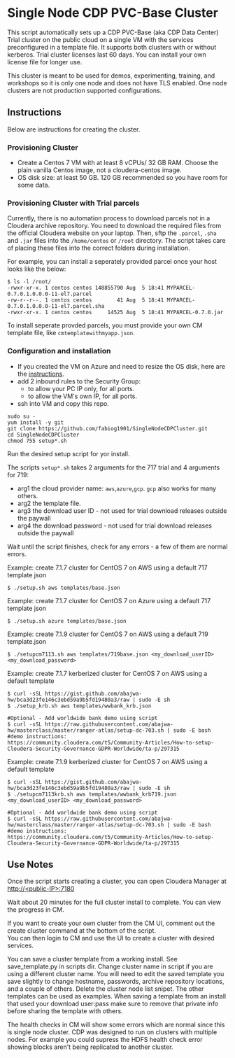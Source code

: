 # Single Node CDP PVC-Base Cluster 

This script automatically sets up a CDP PVC-Base (aka CDP Data Center) Trial cluster on the public cloud on a single VM with the services preconfigured in a template file. It supports both clusters with or without kerberos.  Trial cluster licenses last 60 days.  You can install your own license file for longer use.

This cluster is meant to be used for demos, experimenting, training, and workshops so it is only one node and does not have TLS enabled.  One node clusters are not production supported configurations.

## Instructions

Below are instructions for creating the cluster.

### Provisioning Cluster
- Create a Centos 7 VM with at least 8 vCPUs/ 32 GB RAM. Choose the plain vanilla Centos image, not a cloudera-centos image.
- OS disk size: at least 50 GB.  120 GB recommended so you have room for some data.


### Provisioning Cluster with Trial parcels

Currently, there is no automation process to download parcels not in a Cloudera archive repository. You need to download the required files from the official Cloudera website on your laptop. Then, sftp the `.parcel`, `.sha` and `.jar` files into the `/home/centos` or `/root` directory. The script takes care of placing these files into the correct folders during installation.

For example, you can install a seperately provided parcel once your host looks like the below:

```
$ ls -l /root/
-rwxr-xr-x. 1 centos centos 148855790 Aug  5 18:41 MYPARCEL-0.7.0.1.0.0.0-11-el7.parcel
-rw-r--r--. 1 centos centos        41 Aug  5 18:41 MYPARCEL-0.7.0.1.0.0.0-11-el7.parcel.sha
-rwxr-xr-x. 1 centos centos     14525 Aug  5 18:41 MYPARCEL-0.7.0.jar
```

To install seperate provded parcels, you must provide your own CM template file, like `cmtemplatewithmyapp.json`.

### Configuration and installation
- If you created the VM on Azure and need to resize the OS disk, here are the [instructions](scripts/how-to-resize-os-disk.md).
- add 2 inbound rules to the Security Group:
  - to allow your PC IP only, for all ports.
  - to allow the VM's own IP, for all ports.
- ssh into VM and copy this repo.

```
sudo su -
yum install -y git
git clone https://github.com/fabiog1901/SingleNodeCDPCluster.git
cd SingleNodeCDPCluster
chmod 755 setup*.sh
```
Run the desired setup script for yor install.

The scripts `setup*.sh` takes 2 arguments for the 717 trial and 4 arguments for 719:
- arg1 the cloud provider name: `aws`,`azure`,`gcp`.  `gcp` also works for many others.
- arg2 the template file.
- arg3 the download user ID - not used for trial download releases outside the paywall
- arg4 the download password - not used for trial download releases outside the paywall

Wait until the script finishes, check for any errors - a few of them are normal errors.

Example: create 7.1.7 cluster for CentOS 7 on AWS using a default 717 template json
```
$ ./setup.sh aws templates/base.json
```

Example: create 7.1.7 cluster for CentOS 7 on Azure using a default 717 template json
```
$ ./setup.sh azure templates/base.json
```

Example: create 7.1.9 cluster for CentOS 7 on AWS using a default 719 template.json
```
$ ./setupcm7113.sh aws templates/719base.json <my_download_userID> <my_download_password>
```

Example: create 7.1.7 kerberized cluster for CentOS 7 on AWS using a default template
```
$ curl -sSL https://gist.github.com/abajwa-hw/bca3d23fe146c3ebd59a9b5fd19480a3/raw | sudo -E sh
$ ./setup_krb.sh aws templates/wwbank_krb.json

#Optional - Add worldwide bank demo using script
$ curl -sSL https://raw.githubusercontent.com/abajwa-hw/masterclass/master/ranger-atlas/setup-dc-703.sh | sudo -E bash
#demo instructions:
https://community.cloudera.com/t5/Community-Articles/How-to-setup-Cloudera-Security-Governance-GDPR-Worldwide/ta-p/297315
```

Example: create 7.1.9 kerberized cluster for CentOS 7 on AWS using a default template
```
$ curl -sSL https://gist.github.com/abajwa-hw/bca3d23fe146c3ebd59a9b5fd19480a3/raw | sudo -E sh
$ ./setupcm7113krb.sh aws templates/wwbank_krb719.json <my_download_userID> <my_download_password>

#Optional - Add worldwide bank demo using script
$ curl -sSL https://raw.githubusercontent.com/abajwa-hw/masterclass/master/ranger-atlas/setup-dc-703.sh | sudo -E bash
#demo instructions:
https://community.cloudera.com/t5/Community-Articles/How-to-setup-Cloudera-Security-Governance-GDPR-Worldwide/ta-p/297315
```

## Use Notes
Once the script starts creating a cluster, you can open Cloudera Manager at [http://\<public-IP\>:7180](http://<public-IP>:7180)

Wait about 20 minutes for the full cluster install to complete.  You can view the progress in CM.

If you want to create your own cluster from the CM UI, comment out the create cluster command at the 
bottom of the script.  
You can then login to CM and use the UI to create a cluster with desired services.

You can save a cluster template from a working install. See save_template.py in scripts dir. Change cluster name in script 
if you are using a different cluster name.  You will need to edit the saved template you save slightly to change hostname, 
passwords, archive repository locations, and a couple of others. Delete the cluster node list snipet. The other templates 
can be used as examples. When saving a template from an install that used your download user:pass make sure to remove that
private info before sharing the template with others.

The health checks in CM will show some errors which are normal since this is single node cluster. CDP was designed to run 
on clusters with multiple nodes.  For example you could supress the HDFS health check error showing blocks aren't being 
replicated to another cluster.
